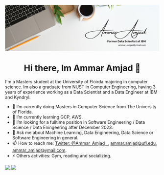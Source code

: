 

<img align="center" src="https://github.com/Ammar-Amjad/Ammar-Amjad/blob/main/Ammar%20Amjad.png">

<h1 style=text-align:center;>Hi there, Im Ammar Amjad 👋</h1>

I'm a Masters student at the University of Floirda majoring in computer science. Im also a graduate from NUST in Computer Engineering, having 3 years of experience working as a Data Scientist and a Data Engineer at IBM and Kyndryl.

- 🔭 I’m currently doing Masters in Computer Science from The University of Florida.
- 🌱 I’m currently learning GCP, AWS.
- 🤔 I’m looking for a fulltime position in Software Engineering / Data Science / Data Eningeering after December 2023.
- 💬 Ask me about Machine Learning, Data Engineering, Data Science or Software Engineering in general.
- 📫 How to reach me: [Twitter:  @Ammar_Amjad_ ](https://twitter.com/Ammar_Amjad_), [ammar.amjad@ufl.edu](ammar.amjad@ufl.edu), [ammar_amjad@ymail.com](ammar_amjad@ymail.com).
- ⚡ Others activities: Gym, reading and socializing.

<a href="https://github.com/Ammar-Amjad">
  <img align="center" src="https://github-readme-stats.vercel.app/api?username=Ammar-Amjad&theme=vue-dark&show_icons=true" />
</a>
<a href="https://github.com/Ammar-Amjad">
  <img align="center" src="https://github-readme-stats.vercel.app/api/top-langs/?username=Ammar-Amjad" />
</a>
 
